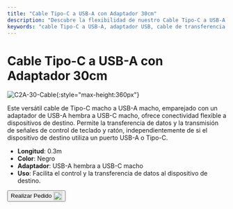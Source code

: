 ```yaml
---
title: "Cable Tipo-C a USB-A con Adaptador 30cm"
description: "Descubre la flexibilidad de nuestro Cable Tipo-C a USB-A con Adaptador, diseñado para una transferencia de datos sin interrupciones y transmisión de señales de control. Perfecto para conectar dispositivos con puertos USB-A o Tipo-C."
keywords: "cable Tipo-C a USB-A, adaptador USB, cable de transferencia de datos, cable de señal de control, conectividad versátil"
---
```


# Cable Tipo-C a USB-A con Adaptador 30cm

![C2A-30-Cable](https://assets.openterface.com/images/product/part/OP-04-CABLE30-C2A.webp){:style="max-height:360px"}

Este versátil cable de Tipo-C macho a USB-A macho, emparejado con un adaptador de USB-A hembra a USB-C macho, ofrece conectividad flexible a dispositivos de destino. Permite la transferencia de datos y la transmisión de señales de control de teclado y ratón, independientemente de si el dispositivo de destino utiliza un puerto USB-A o Tipo-C.

- **Longitud**: 0.3m
- **Color**: Negro
- **Adaptador**: USB-A hembra a USB-C macho
- **Uso**: Facilita el control y la transferencia de datos al dispositivo de destino.

<button class="md-button" onclick="window.location.href='https://shop.techxartisan.com/products/type-c-to-usb-a-cable-with-adapter'"> Realizar Pedido <img src="https://assets.openterface.com/images/trademark/txa.svg" alt="TxA Shop" style="vertical-align: middle; height: 20px;"></button>
